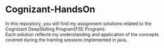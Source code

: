 # Cognizant-HandsOn
In this repository, you will find my assignment solutions related to the Cognizant DeepSkilling Program(FSE Program).  
Each solution reflects my understanding and application of the concepts covered during the training sessions implemented in java..
